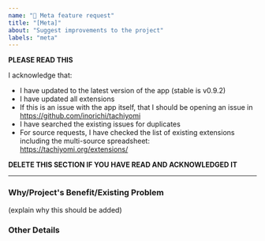 ```yaml
---
name: "🧠 Meta feature request"
title: "[Meta]"
about: "Suggest improvements to the project"
labels: "meta"
---
```


**PLEASE READ THIS**

I acknowledge that:

- I have updated to the latest version of the app (stable is v0.9.2)
- I have updated all extensions
- If this is an issue with the app itself, that I should be opening an issue in https://github.com/inorichi/tachiyomi
- I have searched the existing issues for duplicates
- For source requests, I have checked the list of existing extensions including the multi-source spreadsheet: https://tachiyomi.org/extensions/

**DELETE THIS SECTION IF YOU HAVE READ AND ACKNOWLEDGED IT**

---

###  Why/Project's Benefit/Existing Problem
(explain why this should be added)

### Other Details
